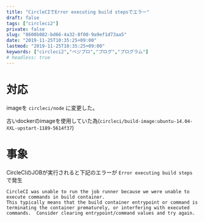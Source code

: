 ```yaml
---
title: "CircleCIでError executing build stepsでエラー"
draft: false
tags: ["circleci2"]
private: false
slug: "8600b082-bd66-4a32-8f00-9a9ef1d73aa5"
date: "2019-11-25T10:35:25+09:00"
lastmod: "2019-11-25T10:35:25+09:00"
keywords: ["circleci2","ベジプロ","プログ","プログラム"]
# headless: true
---
```


# 対応
imageを `circleci/node` に変更した。

古いdockerのimageを使用していた為(`circleci/build-image:ubuntu-14.04-XXL-upstart-1189-5614f37`)

# 事象
CircleCIのJOBが実行されると下記のエラーが `Error executing build steps` で発生
```
CircleCI was unable to run the job runner because we were unable to execute commands in build container.
This typically means that the build container entrypoint or command is terminating the container prematurely, or interfering with executed commands.  Consider clearing entrypoint/command values and try again.
```
